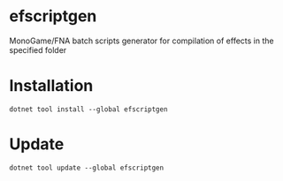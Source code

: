 # efscriptgen
MonoGame/FNA batch scripts generator for compilation of effects in the specified folder

# Installation
`dotnet tool install --global efscriptgen`

# Update
`dotnet tool update --global efscriptgen`
